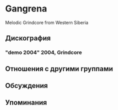 # Gangrena

Melodic Grindcore from Western Siberia

## Дискография

### "demo 2004" 2004, Grindcore




## Отношения с другими группами


## Обсуждения


## Упоминания

